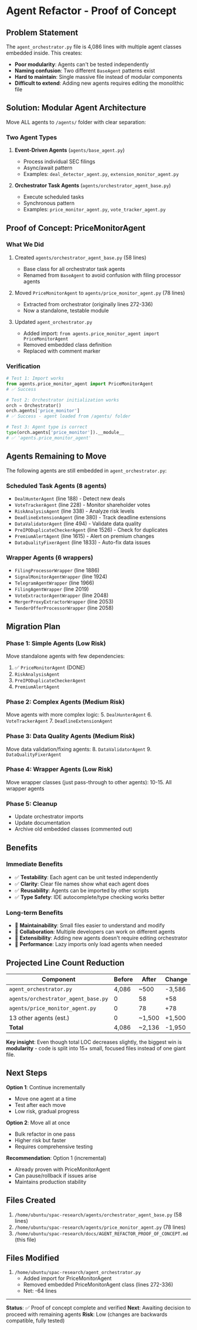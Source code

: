 # Agent Refactor - Proof of Concept

## Problem Statement

The `agent_orchestrator.py` file is 4,086 lines with multiple agent classes embedded inside. This creates:
- **Poor modularity**: Agents can't be tested independently
- **Naming confusion**: Two different `BaseAgent` patterns exist
- **Hard to maintain**: Single massive file instead of modular components
- **Difficult to extend**: Adding new agents requires editing the monolithic file

## Solution: Modular Agent Architecture

Move ALL agents to `/agents/` folder with clear separation:

### Two Agent Types

1. **Event-Driven Agents** (`agents/base_agent.py`)
   - Process individual SEC filings
   - Async/await pattern
   - Examples: `deal_detector_agent.py`, `extension_monitor_agent.py`
   
2. **Orchestrator Task Agents** (`agents/orchestrator_agent_base.py`)
   - Execute scheduled tasks
   - Synchronous pattern
   - Examples: `price_monitor_agent.py`, `vote_tracker_agent.py`

## Proof of Concept: PriceMonitorAgent

### What We Did

1. Created `agents/orchestrator_agent_base.py` (58 lines)
   - Base class for all orchestrator task agents
   - Renamed from `BaseAgent` to avoid confusion with filing processor agents

2. Moved `PriceMonitorAgent` to `agents/price_monitor_agent.py` (78 lines)
   - Extracted from orchestrator (originally lines 272-336)
   - Now a standalone, testable module

3. Updated `agent_orchestrator.py`
   - Added import: `from agents.price_monitor_agent import PriceMonitorAgent`
   - Removed embedded class definition
   - Replaced with comment marker

### Verification

```python
# Test 1: Import works
from agents.price_monitor_agent import PriceMonitorAgent
# ✅ Success

# Test 2: Orchestrator initialization works
orch = Orchestrator()
orch.agents['price_monitor']
# ✅ Success - agent loaded from /agents/ folder

# Test 3: Agent type is correct
type(orch.agents['price_monitor']).__module__
# ✅ 'agents.price_monitor_agent'
```

## Agents Remaining to Move

The following agents are still embedded in `agent_orchestrator.py`:

### Scheduled Task Agents (8 agents)
- `DealHunterAgent` (line 188) - Detect new deals
- `VoteTrackerAgent` (line 228) - Monitor shareholder votes
- `RiskAnalysisAgent` (line 338) - Analyze risk levels
- `DeadlineExtensionAgent` (line 380) - Track deadline extensions
- `DataValidatorAgent` (line 494) - Validate data quality
- `PreIPODuplicateCheckerAgent` (line 1526) - Check for duplicates
- `PremiumAlertAgent` (line 1615) - Alert on premium changes
- `DataQualityFixerAgent` (line 1833) - Auto-fix data issues

### Wrapper Agents (6 wrappers)
- `FilingProcessorWrapper` (line 1886)
- `SignalMonitorAgentWrapper` (line 1924)
- `TelegramAgentWrapper` (line 1966)
- `FilingAgentWrapper` (line 2019)
- `VoteExtractorAgentWrapper` (line 2048)
- `MergerProxyExtractorWrapper` (line 2053)
- `TenderOfferProcessorWrapper` (line 2058)

## Migration Plan

### Phase 1: Simple Agents (Low Risk)
Move standalone agents with few dependencies:
1. ✅ `PriceMonitorAgent` (DONE)
2. `RiskAnalysisAgent` 
3. `PreIPODuplicateCheckerAgent`
4. `PremiumAlertAgent`

### Phase 2: Complex Agents (Medium Risk)
Move agents with more complex logic:
5. `DealHunterAgent`
6. `VoteTrackerAgent`
7. `DeadlineExtensionAgent`

### Phase 3: Data Quality Agents (Medium Risk)
Move data validation/fixing agents:
8. `DataValidatorAgent`
9. `DataQualityFixerAgent`

### Phase 4: Wrapper Agents (Low Risk)
Move wrapper classes (just pass-through to other agents):
10-15. All wrapper agents

### Phase 5: Cleanup
- Update orchestrator imports
- Update documentation
- Archive old embedded classes (commented out)

## Benefits

### Immediate Benefits
- ✅ **Testability**: Each agent can be unit tested independently
- ✅ **Clarity**: Clear file names show what each agent does
- ✅ **Reusability**: Agents can be imported by other scripts
- ✅ **Type Safety**: IDE autocomplete/type checking works better

### Long-term Benefits
- 🎯 **Maintainability**: Small files easier to understand and modify
- 🎯 **Collaboration**: Multiple developers can work on different agents
- 🎯 **Extensibility**: Adding new agents doesn't require editing orchestrator
- 🎯 **Performance**: Lazy imports only load agents when needed

## Projected Line Count Reduction

| Component | Before | After | Change |
|-----------|--------|-------|--------|
| `agent_orchestrator.py` | 4,086 | ~500 | -3,586 |
| `agents/orchestrator_agent_base.py` | 0 | 58 | +58 |
| `agents/price_monitor_agent.py` | 0 | 78 | +78 |
| 13 other agents (est.) | 0 | ~1,500 | +1,500 |
| **Total** | 4,086 | ~2,136 | -1,950 |

**Key insight**: Even though total LOC decreases slightly, the biggest win is **modularity** - code is split into 15+ small, focused files instead of one giant file.

## Next Steps

**Option 1**: Continue incrementally
- Move one agent at a time
- Test after each move
- Low risk, gradual progress

**Option 2**: Move all at once
- Bulk refactor in one pass
- Higher risk but faster
- Requires comprehensive testing

**Recommendation**: Option 1 (incremental)
- Already proven with PriceMonitorAgent
- Can pause/rollback if issues arise
- Maintains production stability

## Files Created

1. `/home/ubuntu/spac-research/agents/orchestrator_agent_base.py` (58 lines)
2. `/home/ubuntu/spac-research/agents/price_monitor_agent.py` (78 lines)
3. `/home/ubuntu/spac-research/docs/AGENT_REFACTOR_PROOF_OF_CONCEPT.md` (this file)

## Files Modified

1. `/home/ubuntu/spac-research/agent_orchestrator.py`
   - Added import for PriceMonitorAgent
   - Removed embedded PriceMonitorAgent class (lines 272-336)
   - Net: -64 lines

---

**Status**: ✅ Proof of concept complete and verified
**Next**: Awaiting decision to proceed with remaining agents
**Risk**: Low (changes are backwards compatible, fully tested)
